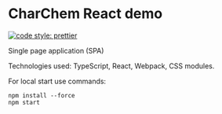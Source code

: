 # CharChem React demo
[![code style: prettier](https://img.shields.io/badge/code_style-prettier-ff69b4.svg?style=flat-square)](https://github.com/prettier/prettier)

Single page application (SPA)

Technologies used: TypeScript, React, Webpack, CSS modules.

For local start use commands:

```
npm install --force
npm start
```
